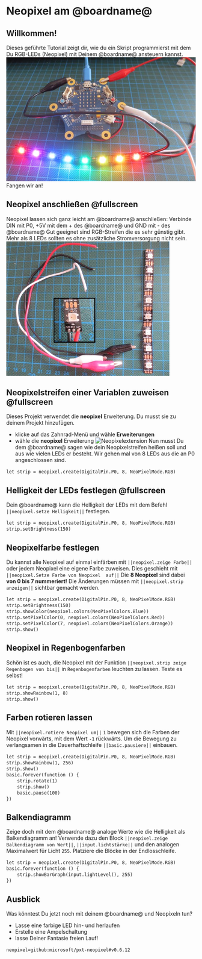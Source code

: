 # Neopixel am @boardname@

## Willkommen!

Dieses geführte Tutorial zeigt dir, wie du ein Skript programmierst mit dem Du RGB-LEDs (Neopixel) mit Deinem @boardname@ ansteuern kannst.
![Neopixelbild](https://github.com/MKleinSB/pxt-Neopixeltutorial/blob/master/1.jfif)
Fangen wir an!

## Neopixel anschließen @fullscreen
Neopixel lassen sich ganz leicht am @boardname@ anschließen:
Verbinde DIN mit P0, +5V mit dem + des @boardname@ und GND mit - des @boardname@
Gut geeignet sind RGB-Streifen die es sehr günstig gibt. Mehr als 8 LEDs sollten es ohne zusätzliche Stromversorgung nicht sein.
![Neopixelanschluss](https://github.com/MKleinSB/pxt-Neopixeltutorial/blob/master/2.jfif)

## Neopixelstreifen einer Variablen zuweisen @fullscreen

Dieses Projekt verwendet die **neopixel** Erweiterung. Du musst sie zu deinem Projekt hinzufügen.
* klicke auf das Zahnrad-Menü und wähle **Erweiterungen**
* wähle die **neopixel** Erweiterung
![Neopixelextension](https://hackster.imgix.net/uploads/attachments/480902/neopixel1_eTerZEwAHw.png?auto=compress%2Cformat&w=1280&h=960&fit=max)
Nun musst Du dem @boardname@ sagen wie dein Neopixelstreifen heißen soll und aus wie vielen LEDs er besteht.
Wir gehen mal von 8 LEDs aus die an P0 angeschlossen sind.

```blocks
let strip = neopixel.create(DigitalPin.P0, 8, NeoPixelMode.RGB)
```

## Helligkeit der LEDs festlegen @fullscreen

Dein @boardname@ kann die Helligkeit der LEDs mit dem Befehl ``||neopixel.setze Helligkeit||`` festlegen.

```blocks
let strip = neopixel.create(DigitalPin.P0, 8, NeoPixelMode.RGB)
strip.setBrightness(150)
```

## Neopixelfarbe festlegen

Du kannst alle Neopixel auf einmal einfärben mit ``||neopixel.zeige Farbe||`` oder jedem Neopixel eine eigene Farbe zuweisen. Dies geschieht mit ``||neopixel.Setze Farbe von Neopixel  auf||``
Die **8 Neopixel** sind dabei **von 0 bis 7 nummeriert!**
Die Änderungen müssen mit ``||neopixel.strip anzeigen||`` sichtbar gemacht werden.
```blocks
let strip = neopixel.create(DigitalPin.P0, 8, NeoPixelMode.RGB)
strip.setBrightness(150)
strip.showColor(neopixel.colors(NeoPixelColors.Blue))
strip.setPixelColor(0, neopixel.colors(NeoPixelColors.Red))
strip.setPixelColor(7, neopixel.colors(NeoPixelColors.Orange))
strip.show()
```

## Neopixel in Regenbogenfarben

Schön ist es auch, die Neopixel mit der Funktion ``||neopixel.strip zeige Regenbogen von bis||`` in `Regenbogenfarben` leuchten zu lassen.
Teste es selbst!

```blocks
let strip = neopixel.create(DigitalPin.P0, 8, NeoPixelMode.RGB)
strip.showRainbow(1, 8)
strip.show()
```

## Farben rotieren lassen

Mit ``||neopixel.rotiere Neopixel um||`` `1` bewegen sich die Farben der Neopixel vorwärts, mit dem Wert `-1` rückwärts.
Um die Bewegung zu verlangsamen in die Dauerhaftschleife ``||basic.pausiere||`` einbauen.


```blocks
let strip = neopixel.create(DigitalPin.P0, 8, NeoPixelMode.RGB)
strip.showRainbow(1, 256)
strip.show()
basic.forever(function () {
    strip.rotate(1)
    strip.show()
    basic.pause(100)
})
```

## Balkendiagramm

Zeige doch mit dem @boardname@ analoge Werte wie die Helligkeit als Balkendiagramm an!
Verwende dazu den Block ``||neopixel.zeige Balkendiagramm von Wert||``, ``||input.lichtstärke||`` und den analogen Maximalwert für Licht `255`.
Platziere die Blöcke in der Endlosschleife. 

```blocks
let strip = neopixel.create(DigitalPin.P0, 8, NeoPixelMode.RGB)
basic.forever(function () {
    strip.showBarGraph(input.lightLevel(), 255)
})
```

## Ausblick

Was könntest Du jetzt noch mit deinem @boardname@ und Neopixeln tun? 
* Lasse eine farbige LED hin- und herlaufen
* Erstelle eine Ampelschaltung
* lasse Deiner Fantasie freien Lauf!

```package
neopixel=github:microsoft/pxt-neopixel#v0.6.12
```

